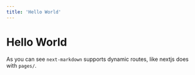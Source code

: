 ```yaml
---
title: 'Hello World'
---
```


# Hello World

As you can see `next-markdown` supports dynamic routes, like nextjs does with `pages/`.
